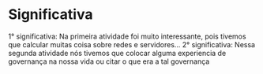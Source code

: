 # Significativa
1° significativa: Na primeira atividade foi muito interessante, pois tivemos que calcular muitas coisa sobre redes e servidores... 
2° significativa: Nessa segunda atividade nós tivemos que colocar alguma experiencia de governança na nossa vida ou citar o que era a tal governança 
